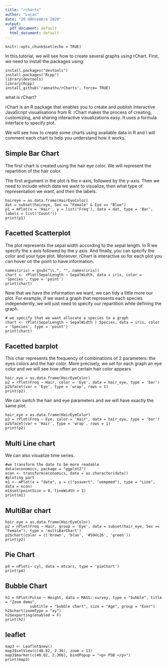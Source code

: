 ```yaml
---
title: "rcharts"
author: "Lucas"
date: "20 dÃ©cembre 2020"
output:
  pdf_document: default
  html_document: default
---
```


```{r setup, include=FALSE}
knitr::opts_chunk$set(echo = TRUE)
```

In this tutorial, we will see how to create several graphs using rChart. 
First, we need to install the packages using: 

```{r}
install.packages("devtools")
install.packages("Rcpp")
library(devtools)
library(Rcpp)
install_github('ramnathv/rCharts', force= TRUE)
```

what is rChart? 

rChart is an R package that enables you to create and publish interactive JavaScript visualisations from R. 
rChart makes the process of creating, customizing, and sharing interactive visualizations easy.
It uses a formula interface to specify plot. 

We will see how to create some charts using available data in R 
and I will comment each chart to help you understand how it works. 


## Simple Bar Chart

The first chart is created using the hair eye color. 
We will represent the repartition of the hair color.

The first argument in the plot is the x-axis, followed by the y-axis. 
Then we need to include which data we want to visualize, 
then what type of representation we want, and then the labels.

```{r}
haireye = as.data.frame(HairEyeColor)
dat = subset(haireye, Sex == "Female" & Eye == "Blue")
p1 = mPlot(x = 'Hair', y = list('Freq'), data = dat, type = 'Bar', labels = list("Count"))
print(p1)
```

## Facetted Scatterplot

The plot represents the sepal width according to the sepal length.
In R we specify the x axis followed by the y axis. 
And finally, you can specify the color and your type plot. 
Moreover, rChart is interactive so for each plot you can hover on the point to have information.

```{r}
names(iris) = gsub("\\.", "", names(iris))
chart <- rPlot(SepalLength ~ SepalWidth, data = iris, color = 'Species', type = 'point')
print(chart)
```

Now that we have the information we want, we can tidy a little more our plot. 
For example, if we want a graph that represents each species independently, 
we will just need to specify our repartition while defining the graph. 

```{r}
# we specify that we want allocate a species to a graph
chart <- rPlot(SepalLength ~ SepalWidth | Species, data = iris, color = 'Species', type = 'point')
print(chart)
```

## Facetted barplot

This char represents the frequency of combinations of 2 parameters: the eyes colors and the hair color.
More precisely, we set for each graph an eye color and we will see how often an certain hair color appears

```{r}
hair_eye = as.data.frame(HairEyeColor)
p2 = rPlot(Freq ~ Hair, color = 'Eye', data = hair_eye, type = 'bar')
p2$facet(var = 'Eye', type = 'wrap', rows = 1)
print(p2)
```
We can switch the hair and eye parameters and we will have exactly the same plot.

```{r}
hair_eye = as.data.frame(HairEyeColor)
p2 = rPlot(Freq ~ Eye, color = 'Hair', data = hair_eye, type = 'bar')
p2$facet(var = 'Hair', type = 'wrap', rows = 1)
print(p2)
```

## Multi Line chart

We can also visualize time series.  

```{r}
#we transform the date to be more readable 
data(economics, package = "ggplot2")
econ <- transform(economics, date = as.character(date))
#ploting part
m1 <- mPlot(x = "date", y = c("psavert", "uempmed"), type = "Line", data = econ)
m1$set(pointSize = 0, lineWidth = 1)
print(m1)
```

## MultiBar chart

```{r}
hair_eye = as.data.frame(HairEyeColor)
p2 = nPlot(Freq ~ Hair, group = 'Eye', data = subset(hair_eye, Sex == "Female"), type = 'multiBarChart')
p2$chart(color = c('brown', 'blue', '#594c26', 'green'))
print(p2)
```

## Pie Chart

```{r}
p4 = nPlot(~ cyl, data = mtcars, type = 'pieChart')
print(p4)
```

## Bubble Chart
```{r}
h2 = hPlot(Pulse ~ Height, data = MASS::survey, type = "bubble", title = "Zoom demo", 
           subtitle = "bubble chart", size = "Age", group = "Exer")
h2$chart(zoomType = "xy")
h2$exporting(enabled = F)
print(h2)
```

## leaflet

```{r cars}
map3 <- Leaflet$new()
map3$setView(c(48.82, 2.36), zoom = 13)
map3$marker(c(48.82, 2.366), bindPopup = "<p> PSB </p>")
print(map3)

```

